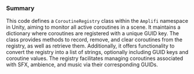 ### Summary

This code defines a `CoroutineRegistry` class within the `Amplifi` namespace in Unity, aiming to monitor all active coroutines in a scene. It maintains a dictionary where coroutines are registered with a unique GUID key. The class provides methods to record, remove, and clear coroutines from the registry, as well as retrieve them. Additionally, it offers functionality to convert the registry into a list of strings, optionally including GUID keys and coroutine values. The registry facilitates managing coroutines associated with SFX, ambience, and music via their corresponding GUIDs.